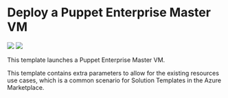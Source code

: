 # Deploy a Puppet Enterprise Master VM

<a href="https://portal.azure.com/#create/Microsoft.Template/uri/https%3A%2F%2Fraw.githubusercontent.com%2Fpuppetlabs%2Fazure-image%2Fazuredeploy.json" target="_blank"><img src="http://azuredeploy.net/deploybutton.png"/></a>
<a href="http://armviz.io/#/?load=https%3A%2F%2Fraw.githubusercontent.com%2FAzure%2Fgregohardy%2Fpuppetlabs%2Fazuredeploy.json" target="_blank"><img src="http://armviz.io/visualizebutton.png"/></a>


This template launches a Puppet Enterprise Master VM.

This template contains extra parameters to allow for the existing resources use cases, which is a common scenario for Solution Templates in the Azure Marketplace.

